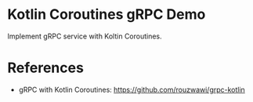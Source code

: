 Kotlin Coroutines gRPC Demo
===========================

Implement gRPC service with Koltin Coroutines.

# References

* gRPC with Kotlin Coroutines: https://github.com/rouzwawi/grpc-kotlin